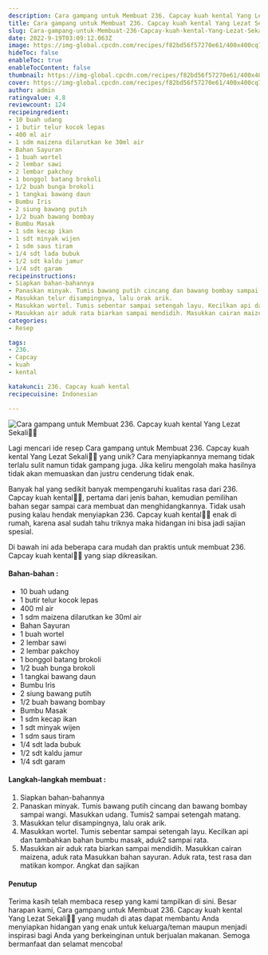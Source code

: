 ```yaml
---
description: Cara gampang untuk Membuat 236. Capcay kuah kental Yang Lezat Sekali"
title: Cara gampang untuk Membuat 236. Capcay kuah kental Yang Lezat Sekali
slug: Cara-gampang-untuk-Membuat-236-Capcay-kuah-kental-Yang-Lezat-Sekali
date: 2022-9-19T03:09:12.063Z
image: https://img-global.cpcdn.com/recipes/f82bd56f57270e61/400x400cq70/photo.jpg
hideToc: false
enableToc: true
enableTocContent: false
thumbnail: https://img-global.cpcdn.com/recipes/f82bd56f57270e61/400x400cq70/photo.jpg
cover: https://img-global.cpcdn.com/recipes/f82bd56f57270e61/400x400cq70/photo.jpg
author: admin
ratingvalue: 4.8
reviewcount: 124
recipeingredient:
- 10 buah udang
- 1 butir telur kocok lepas
- 400 ml air
- 1 sdm maizena dilarutkan ke 30ml air
- Bahan Sayuran
- 1 buah wortel
- 2 lembar sawi
- 2 lembar pakchoy
- 1 bonggol batang brokoli
- 1/2 buah bunga brokoli
- 1 tangkai bawang daun
- Bumbu Iris
- 2 siung bawang putih
- 1/2 buah bawang bombay
- Bumbu Masak
- 1 sdm kecap ikan
- 1 sdt minyak wijen
- 1 sdm saus tiram
- 1/4 sdt lada bubuk
- 1/2 sdt kaldu jamur
- 1/4 sdt garam
recipeinstructions:
- Siapkan bahan-bahannya
- Panaskan minyak. Tumis bawang putih cincang dan bawang bombay sampai wangi. Masukkan udang. Tumis2 sampai setengah matang.
- Masukkan telur disampingnya, lalu orak arik.
- Masukkan wortel. Tumis sebentar sampai setengah layu. Kecilkan api dan tambahkan bahan bumbu masak, aduk2 sampai rata.
- Masukkan air aduk rata biarkan sampai mendidih. Masukkan cairan maizena, aduk rata Masukkan bahan sayuran. Aduk rata, test rasa dan matikan kompor. Angkat dan sajikan
categories:
- Resep

tags:
- 236.
- Capcay
- kuah
- kental

katakunci: 236. Capcay kuah kental
recipecuisine: Indonesian

---
```


![Cara gampang untuk Membuat 236. Capcay kuah kental Yang Lezat Sekali👩‍🍳](https://img-global.cpcdn.com/recipes/f82bd56f57270e61/400x400cq70/photo.jpg)

Lagi mencari ide resep Cara gampang untuk Membuat 236. Capcay kuah kental Yang Lezat Sekali👩‍🍳 yang unik? Cara menyiapkannya memang tidak terlalu sulit namun tidak gampang juga. Jika keliru mengolah maka hasilnya tidak akan memuaskan dan justru cenderung tidak enak.

Banyak hal yang sedikit banyak mempengaruhi kualitas rasa dari 236. Capcay kuah kental👩‍🍳, pertama dari jenis bahan, kemudian pemilihan bahan segar sampai cara membuat dan menghidangkannya. Tidak usah pusing kalau hendak menyiapkan 236. Capcay kuah kental👩‍🍳 enak di rumah, karena asal sudah tahu triknya maka hidangan ini bisa jadi sajian spesial.

Di bawah ini ada beberapa cara mudah dan praktis untuk membuat 236. Capcay kuah kental👩‍🍳 yang siap dikreasikan.

<!--inarticleads1-->

#### Bahan-bahan :

- 10 buah udang
- 1 butir telur kocok lepas
- 400 ml air
- 1 sdm maizena dilarutkan ke 30ml air
- Bahan Sayuran
- 1 buah wortel
- 2 lembar sawi
- 2 lembar pakchoy
- 1 bonggol batang brokoli
- 1/2 buah bunga brokoli
- 1 tangkai bawang daun
- Bumbu Iris
- 2 siung bawang putih
- 1/2 buah bawang bombay
- Bumbu Masak
- 1 sdm kecap ikan
- 1 sdt minyak wijen
- 1 sdm saus tiram
- 1/4 sdt lada bubuk
- 1/2 sdt kaldu jamur
- 1/4 sdt garam

<!--inarticleads2-->

#### Langkah-langkah membuat :

1. Siapkan bahan-bahannya
1. Panaskan minyak. Tumis bawang putih cincang dan bawang bombay sampai wangi. Masukkan udang. Tumis2 sampai setengah matang.
1. Masukkan telur disampingnya, lalu orak arik.
1. Masukkan wortel. Tumis sebentar sampai setengah layu. Kecilkan api dan tambahkan bahan bumbu masak, aduk2 sampai rata.
1. Masukkan air aduk rata biarkan sampai mendidih. Masukkan cairan maizena, aduk rata Masukkan bahan sayuran. Aduk rata, test rasa dan matikan kompor. Angkat dan sajikan

#### Penutup

Terima kasih telah membaca resep yang kami tampilkan di sini. Besar harapan kami, Cara gampang untuk Membuat 236. Capcay kuah kental Yang Lezat Sekali👩‍🍳 yang mudah di atas dapat membantu Anda menyiapkan hidangan yang enak untuk keluarga/teman maupun menjadi inspirasi bagi Anda yang berkeinginan untuk berjualan makanan. Semoga bermanfaat dan selamat mencoba!